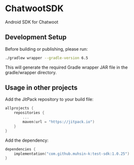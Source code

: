 # ChatwootSDK

Android SDK for Chatwoot

## Development Setup

Before building or publishing, please run:

```bash
./gradlew wrapper --gradle-version 6.5
```

This will generate the required Gradle wrapper JAR file in the gradle/wrapper directory.

## Usage in other projects

Add the JitPack repository to your build file:

```kotlin
allprojects {
    repositories {
        ...
        maven(url = "https://jitpack.io")
    }
}
```

Add the dependency:

```kotlin
dependencies {
    implementation("com.github.muhsin-k:test-sdk:1.0.25")
}
```
